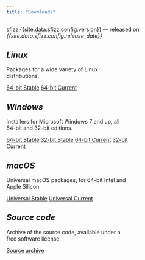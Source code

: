 ```yaml
---
title: "Downloads"
---
```


<p class="h4 mb-3"><a href="/news/"><span class="badge bg-light">sfizz {{site.data.sfizz.config.version}}</span></a> — released on <em>{{site.data.sfizz.config.release_date}}</em></p>

<div class="row">
<div class="col-sm">
<div class="card mb-1" style="width: 20rem;">
  <div class="card-body">
    <h2 class="card-title"><i class="fab fa-linux"> Linux</i></h2>
    <p class="card-text">Packages for a wide variety of Linux distributions.</p>
    <a class="btn btn-primary" href="https://software.opensuse.org/download.html?project=home%3Asfztools%3Asfizz&package=sfizz" role="button">64-bit Stable</a>
    <a class="btn btn-warning" href="https://software.opensuse.org/download.html?project=home%3Asfztools%3Asfizz%3Adevelop&package=sfizz" role="button">64-bit Current</a>
  </div>
</div>
</div>
<div class="col-sm">
<div class="card mb-1" style="width: 20rem;">
  <div class="card-body">
    <h2 class="card-title"><i class="fab fa-windows"> Windows</i></h2>
    <p class="card-text">Installers for Microsoft Windows 7 and up, all 64-bit and 32-bit editions.</p>
    <a class="btn btn-primary" href="https://github.com/sfztools/sfizz/releases/download/{{site.data.sfizz.config.version}}/sfizz-{{site.data.sfizz.config.version}}-win64.exe" role="button">64-bit Stable</a>
    <a class="btn btn-primary" href="https://github.com/sfztools/sfizz/releases/download/{{site.data.sfizz.config.version}}/sfizz-{{site.data.sfizz.config.version}}-win32.exe" role="button">32-bit Stable</a>
    <a class="btn btn-warning" href="https://nightly.link/sfztools/sfizz/workflows/build/develop/Win64%20installer.zip" role="button">64-bit Current</a>
    <a class="btn btn-warning" href="https://nightly.link/sfztools/sfizz/workflows/build/develop/Win32%20installer.zip" role="button">32-bit Current</a>
  </div>
</div>
</div>
</div>

<div class="row">
<div class="col-sm">
<div class="card mb-1" style="width: 20rem;">
  <div class="card-body">
    <h2 class="card-title"><i class="fab fa-apple"> macOS</i></h2>
    <p class="card-text">Universal macOS packages, for 64-bit Intel and Apple Silicon.</p>
    <a class="btn btn-primary" href="https://github.com/sfztools/sfizz/releases/download/{{site.data.sfizz.config.version}}/sfizz-{{site.data.sfizz.config.version}}-macos.dmg" role="button">Universal Stable</a>
    <a class="btn btn-warning" href="https://ci.appveyor.com/project/SFZTools/sfizz/build/artifacts?branch=develop" role="button">Universal Current</a>
</div>
</div>
</div>
<div class="col-sm">
<div class="card mb-1" style="width: 20rem;">
  <div class="card-body">
    <h2 class="card-title"><i class="fab fa-github"> Source code</i></h2>
    <p class="card-text">Archive of the source code, available under a free software license.</p>
    <a class="btn btn-primary" href="https://github.com/sfztools/sfizz/releases/download/{{site.data.sfizz.config.version}}/sfizz-{{site.data.sfizz.config.version}}.tar.gz" role="button">Source archive</a>
  </div>
</div>
</div>
</div>
